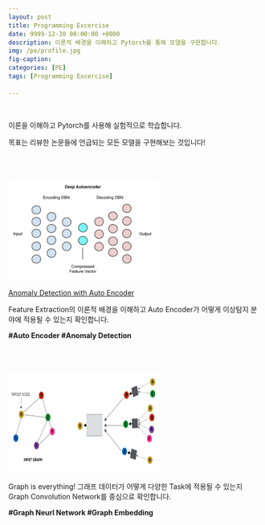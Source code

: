 ```yaml
---
layout: post
title: Programming Excercise 
date: 9999-12-30 00:00:00 +0000
description: 이론적 배경을 이해하고 Pytorch를 통해 모델을 구현합니다.
img: /pe/profile.jpg 
fig-caption:   
categories: [PE]
tags: [Programming Excercise]

---
```


<br/>

이론을 이해하고 Pytorch를 사용해 실험적으로 학습합니다.    
  
목표는 리뷰한 논문들에 언급되는 모든 모델을 구현해보는 것입니다!  
  
<br/>
  
<br/>

<br/>

<img src="/assets/img/pe/ae/profile.jpg" width="300" height="200" >
<br/>

[Anomaly Detection with Auto Encoder](https://chioni.github.io/AE)  
  
Feature Extraction의 이론적 배경을 이해하고 Auto Encoder가 어떻게 이상탐지 분야에 적용될 수 있는지 확인합니다.   
  
<b>#Auto Encoder #Anomaly Detection</b>  

<br/>

<br/>

<br/>

<img src="/assets/img/pe/gnn/profile.jpg" width="300" height="200" >
  
Graph is everything! 그래프 데이터가 어떻게 다양한 Task에 적용될 수 있는지 Graph Convolution Network를 중심으로 확인합니다.  
  
<b>#Graph Neurl Network #Graph Embedding</b>  

<br/>

<br/>

<br/>
